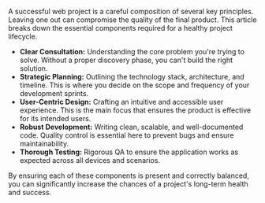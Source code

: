 A successful web project is a careful composition of several key principles. Leaving one out can compromise the quality of the final product. This article breaks down the essential components required for a healthy project lifecycle.

*   **Clear Consultation:** Understanding the core problem you're trying to solve. Without a proper discovery phase, you can't build the right solution.
*   **Strategic Planning:** Outlining the technology stack, architecture, and timeline. This is where you decide on the scope and frequency of your development sprints.
*   **User-Centric Design:** Crafting an intuitive and accessible user experience. This is the main focus that ensures the product is effective for its intended users.
*   **Robust Development:** Writing clean, scalable, and well-documented code. Quality control is essential here to prevent bugs and ensure maintainability.
*   **Thorough Testing:** Rigorous QA to ensure the application works as expected across all devices and scenarios.

By ensuring each of these components is present and correctly balanced, you can significantly increase the chances of a project's long-term health and success.